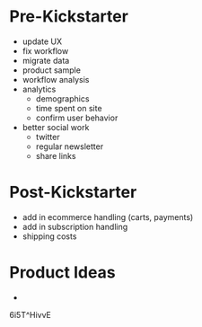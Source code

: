 # Pre-Kickstarter

- update UX
- fix workflow
- migrate data
- product sample
- workflow analysis
- analytics
    - demographics
    - time spent on site
    - confirm user behavior
- better social work
    - twitter
    - regular newsletter
    - share links

# Post-Kickstarter

- add in ecommerce handling (carts, payments)
- add in subscription handling
- shipping costs

# Product Ideas

- 

6i5T^HivvE